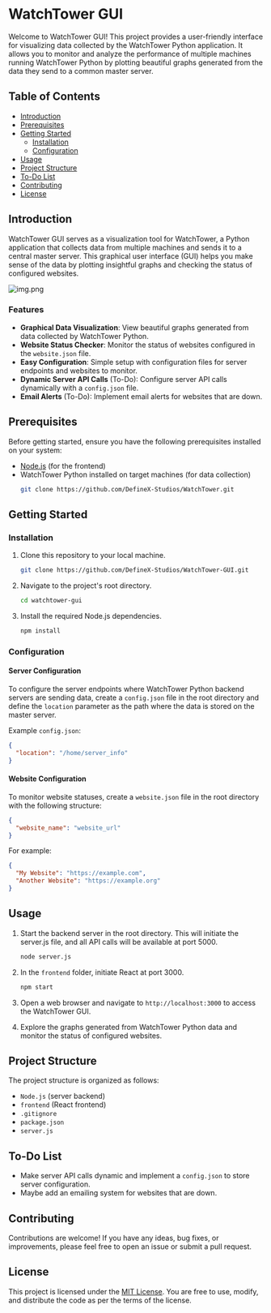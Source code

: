 # WatchTower GUI

Welcome to WatchTower GUI! This project provides a user-friendly interface for visualizing data collected by the WatchTower Python application. It allows you to monitor and analyze the performance of multiple machines running WatchTower Python by plotting beautiful graphs generated from the data they send to a common master server.

## Table of Contents

- [Introduction](#introduction)
- [Prerequisites](#prerequisites)
- [Getting Started](#getting-started)
    - [Installation](#installation)
    - [Configuration](#configuration)
- [Usage](#usage)
- [Project Structure](#project-structure)
- [To-Do List](#to-do-list)
- [Contributing](#contributing)
- [License](#license)

## Introduction

WatchTower GUI serves as a visualization tool for WatchTower, a Python application that collects data from multiple machines and sends it to a central master server. This graphical user interface (GUI) helps you make sense of the data by plotting insightful graphs and checking the status of configured websites.

![img.png](img.png)
### Features

- **Graphical Data Visualization**: View beautiful graphs generated from data collected by WatchTower Python.
- **Website Status Checker**: Monitor the status of websites configured in the `website.json` file.
- **Easy Configuration**: Simple setup with configuration files for server endpoints and websites to monitor.
- **Dynamic Server API Calls** (To-Do): Configure server API calls dynamically with a `config.json` file.
- **Email Alerts** (To-Do): Implement email alerts for websites that are down.

## Prerequisites

Before getting started, ensure you have the following prerequisites installed on your system:

- [Node.js](https://nodejs.org/) (for the frontend)
- WatchTower Python installed on target machines (for data collection)
   ```bash
   git clone https://github.com/DefineX-Studios/WatchTower.git
   ```

## Getting Started

### Installation

1. Clone this repository to your local machine.

   ```bash
   git clone https://github.com/DefineX-Studios/WatchTower-GUI.git
   ```

2. Navigate to the project's root directory.

   ```bash
   cd watchtower-gui
   ```

3. Install the required Node.js dependencies.

   ```bash
   npm install
   ```

### Configuration

#### Server Configuration

To configure the server endpoints where WatchTower Python backend servers are sending data, create a `config.json` file in the root directory and define the `location` parameter as the path where the data is stored on the master server.

Example `config.json`:

```json
{
  "location": "/home/server_info"
}
```

#### Website Configuration

To monitor website statuses, create a `website.json` file in the root directory with the following structure:

```json
{
  "website_name": "website_url"
}
```

For example:

```json
{
  "My Website": "https://example.com",
  "Another Website": "https://example.org"
}
```

## Usage

1. Start the backend server in the root directory. This will initiate the server.js file, and all API calls will be available at port 5000.

   ```bash
   node server.js
   ```

2. In the `frontend` folder, initiate React at port 3000.

   ```bash
   npm start
   ```

3. Open a web browser and navigate to `http://localhost:3000` to access the WatchTower GUI.

4. Explore the graphs generated from WatchTower Python data and monitor the status of configured websites.

## Project Structure

The project structure is organized as follows:

- `Node.js` (server backend)
- `frontend` (React frontend)
- `.gitignore`
- `package.json`
- `server.js`

## To-Do List

- Make server API calls dynamic and implement a `config.json` to store server configuration.
- Maybe add an emailing system for websites that are down.

## Contributing

Contributions are welcome! If you have any ideas, bug fixes, or improvements, please feel free to open an issue or submit a pull request.

## License

This project is licensed under the [MIT License](LICENSE). You are free to use, modify, and distribute the code as per the terms of the license.